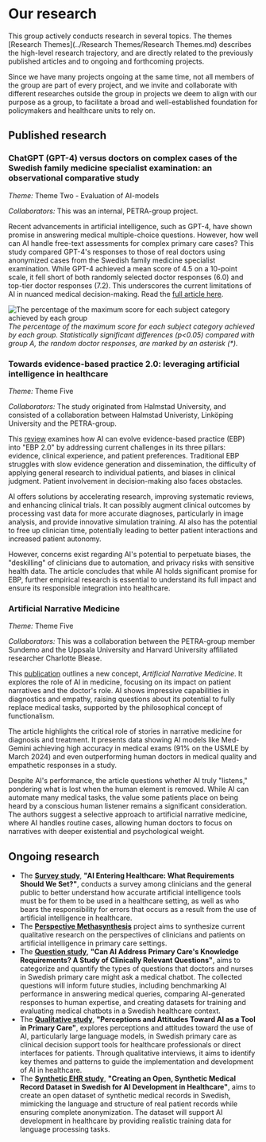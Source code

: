 # Our research

This group actively conducts research in several topics. The themes [Research Themes](../Research Themes/Research Themes.md) 
describes the high-level research trajectory, and are directly related to the previously published articles and to ongoing and forthcoming projects. 

Since we have many projects ongoing at the same time, not all members of the group are part of every project,
and we invite and collaborate with different researches outside the group in projects
we deem to align with our purpose as a group, to facilitate a broad and well-established
foundation for policymakers and healthcare units to rely on.

## Published research
### ChatGPT (GPT-4) versus doctors on complex cases of the Swedish family medicine specialist examination: an observational comparative study
_Theme:_ Theme Two - Evaluation of AI-models

_Collaborators:_ This was an internal, PETRA-group project. 

Recent advancements in artificial intelligence, such as GPT-4, have shown promise in answering medical multiple-choice questions. However, how well can AI handle free-text assessments for complex primary care cases? This study compared GPT-4's responses to those of real doctors using anonymized cases from the Swedish family medicine specialist examination. While GPT-4 achieved a mean score of 4.5 on a 10-point scale, it fell short of both randomly selected doctor responses (6.0) and top-tier doctor responses (7.2). This underscores the current limitations of AI in nuanced medical decision-making. Read the [full article here](https://bmjopen.bmj.com/content/14/12/e086148).

![The percentage of the maximum score for each subject category achieved by each group](https://bmjopen.bmj.com/content/bmjopen/14/12/e086148/F1.medium.gif)
*The percentage of the maximum score for each subject category achieved by each group. Statistically significant differences (p<0.05) compared with group A, the random doctor responses, are marked by an asterisk (\*).*

### Towards evidence-based practice 2.0: leveraging artificial intelligence in healthcare
_Theme:_ Theme Five

_Collaborators:_ The study originated from Halmstad University, and consisted of a collaboration between Halmstad Univeristy, Linköping University and the PETRA-group. 

This [review](https://pmc.ncbi.nlm.nih.gov/articles/PMC11196845/) examines how AI can evolve evidence-based practice (EBP) into "EBP 2.0" by addressing current challenges in its three pillars: evidence, clinical experience, and patient preferences. Traditional EBP struggles with slow evidence generation and dissemination, the difficulty of applying general research to individual patients, and biases in clinical judgment. Patient involvement in decision-making also faces obstacles.

AI offers solutions by accelerating research, improving systematic reviews, and enhancing clinical trials. It can possibly augment clinical outcomes by processing vast data for more accurate diagnoses, particularly in image analysis, and provide innovative simulation training. AI also has the potential to free up clinician time, potentially leading to better patient interactions and increased patient autonomy.

However, concerns exist regarding AI's potential to perpetuate biases, the "deskilling" of clinicians due to automation, and privacy risks with sensitive health data. The article concludes that while AI holds significant promise for EBP, further empirical research is essential to understand its full impact and ensure its responsible integration into healthcare.

### Artificial Narrative Medicine
_Theme:_ Theme Five

_Collaborators:_ This was a collaboration between the PETRA-group member Sundemo and the Uppsala University and Harvard University affiliated researcher Charlotte Blease. 

This [publication](https://www.google.com/url?sa=t&source=web&rct=j&opi=89978449&url=https://publicera.kb.se/smt/article/download/28492/27115/78001&ved=2ahUKEwi_yIHOjreNAxWzIhAIHSqnAAgQFnoECBgQAQ&usg=AOvVaw09M1Z51yPQO5W_qFlohQYD) outlines a new concept, _Artificial Narrative Medicine_. It explores the role of AI in medicine, focusing on its impact on patient narratives and the doctor's role. AI shows impressive capabilities in diagnostics and empathy, raising questions about its potential to fully replace medical tasks, supported by the philosophical concept of functionalism.

The article highlights the critical role of stories in narrative medicine for diagnosis and treatment. It presents data showing AI models like Med-Gemini achieving high accuracy in medical exams (91% on the USMLE by March 2024) and even outperforming human doctors in medical quality and empathetic responses in a study.

Despite AI's performance, the article questions whether AI truly "listens," pondering what is lost when the human element is removed. While AI can automate many medical tasks, the value some patients place on being heard by a conscious human listener remains a significant consideration. The authors suggest a selective approach to artificial narrative medicine, where AI handles routine cases, allowing human doctors to focus on narratives with deeper existential and psychological weight.

## Ongoing research

- The [**Survey study**](Survey%20study), **"AI Entering Healthcare: What Requirements Should We Set?"**,
  conducts a survey among clinicians and the general public
  to better understand how accurate artificial intelligence tools must be for them to be
  used in a healthcare setting, as well as who bears the responsibility for errors that
  occurs as a result from the use of artificial intelligence in healthcare.
- The [**Perspective Methasynthesis**](Perspective%20metasynthesis) project aims to synthesize
  current qualitative research on the perspectives of clinicians and patients on artificial
  intelligence in primary care settings.
- The [**Question study**](Question%20study), **"Can AI Address Primary Care's Knowledge
  Requirements? A Study of Clinically Relevant Questions"**, aims to categorize and quantify
  the types of questions that doctors and nurses in Swedish primary care might ask a medical
  chatbot. The collected questions will inform future studies, including benchmarking AI
  performance in answering medical queries, comparing AI-generated responses to human expertise,
  and creating datasets for training and evaluating medical chatbots in a Swedish healthcare
  context.
- The [**Qualitative study**](Qualitative%20study), **"Perceptions and Attitudes Toward AI
  as a Tool in Primary Care"**, explores perceptions and attitudes toward the use of AI,
  particularly large language models, in Swedish primary care as clinical decision support
  tools for healthcare professionals or direct interfaces for patients. Through qualitative
  interviews, it aims to identify key themes and patterns to guide the implementation and
  development of AI in healthcare.
- The [**Synthetic EHR study**](Synthetic%20EHR%20study), **"Creating an Open, Synthetic
  Medical Record Dataset in Swedish for AI Development in Healthcare"**, aims to create an open
  dataset of synthetic medical records in Swedish, mimicking the language and structure of
  real patient records while ensuring complete anonymization. The dataset will support AI
  development in healthcare by providing realistic training data for language processing tasks.

